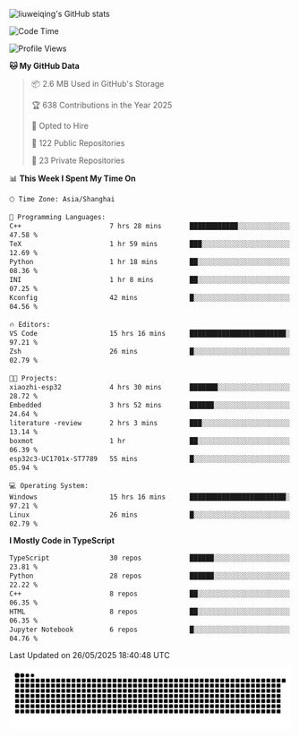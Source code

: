 ![liuweiqing's GitHub stats](https://github-readme-stats.vercel.app/api?username=14790897&show_icons=true&locale=cn&include_all_commits=true&count_private=true)

<!--START_SECTION:waka-->
![Code Time](http://img.shields.io/badge/Code%20Time-2%2C164%20hrs%207%20mins-blue)

![Profile Views](http://img.shields.io/badge/Profile%20Views-45-blue)

**🐱 My GitHub Data** 

> 📦 2.6 MB Used in GitHub's Storage 
 > 
> 🏆 638 Contributions in the Year 2025
 > 
> 💼 Opted to Hire
 > 
> 📜 122 Public Repositories 
 > 
> 🔑 23 Private Repositories 
 > 
📊 **This Week I Spent My Time On** 

```text
🕑︎ Time Zone: Asia/Shanghai

💬 Programming Languages: 
C++                      7 hrs 28 mins       ████████████░░░░░░░░░░░░░   47.58 % 
TeX                      1 hr 59 mins        ███░░░░░░░░░░░░░░░░░░░░░░   12.69 % 
Python                   1 hr 18 mins        ██░░░░░░░░░░░░░░░░░░░░░░░   08.36 % 
INI                      1 hr 8 mins         ██░░░░░░░░░░░░░░░░░░░░░░░   07.25 % 
Kconfig                  42 mins             █░░░░░░░░░░░░░░░░░░░░░░░░   04.56 % 

🔥 Editors: 
VS Code                  15 hrs 16 mins      ████████████████████████░   97.21 % 
Zsh                      26 mins             █░░░░░░░░░░░░░░░░░░░░░░░░   02.79 % 

🐱‍💻 Projects: 
xiaozhi-esp32            4 hrs 30 mins       ███████░░░░░░░░░░░░░░░░░░   28.72 % 
Embedded                 3 hrs 52 mins       ██████░░░░░░░░░░░░░░░░░░░   24.64 % 
literature -review       2 hrs 3 mins        ███░░░░░░░░░░░░░░░░░░░░░░   13.14 % 
boxmot                   1 hr                ██░░░░░░░░░░░░░░░░░░░░░░░   06.39 % 
esp32c3-UC1701x-ST7789   55 mins             █░░░░░░░░░░░░░░░░░░░░░░░░   05.94 % 

💻 Operating System: 
Windows                  15 hrs 16 mins      ████████████████████████░   97.21 % 
Linux                    26 mins             █░░░░░░░░░░░░░░░░░░░░░░░░   02.79 % 
```

**I Mostly Code in TypeScript** 

```text
TypeScript               30 repos            ██████░░░░░░░░░░░░░░░░░░░   23.81 % 
Python                   28 repos            ██████░░░░░░░░░░░░░░░░░░░   22.22 % 
C++                      8 repos             ██░░░░░░░░░░░░░░░░░░░░░░░   06.35 % 
HTML                     8 repos             ██░░░░░░░░░░░░░░░░░░░░░░░   06.35 % 
Jupyter Notebook         6 repos             █░░░░░░░░░░░░░░░░░░░░░░░░   04.76 % 
```




 Last Updated on 26/05/2025 18:40:48 UTC
<!--END_SECTION:waka-->

<picture>
  <source media="(prefers-color-scheme: dark)" srcset="https://raw.githubusercontent.com/14790897/14790897/output/github-contribution-grid-snake-dark.svg" />
  <source media="(prefers-color-scheme: light)" srcset="https://raw.githubusercontent.com/14790897/14790897/output/github-contribution-grid-snake.svg" />
  <img alt="github-snake" src="https://raw.githubusercontent.com/14790897/14790897/output/github-contribution-grid-snake.svg" />
</picture>
